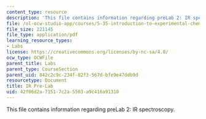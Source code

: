 ```yaml
---
content_type: resource
description: 'This file contains information regarding preLab 2: IR spectroscopy.'
file: /ol-ocw-studio-app/courses/5-35-introduction-to-experimental-chemistry-fall-2012/42f06d2a71517c2a5503a9c416a91310_MIT5_35F12_IR-Prelab2.pdf
file_size: 221145
file_type: application/pdf
learning_resource_types:
- Labs
license: https://creativecommons.org/licenses/by-nc-sa/4.0/
ocw_type: OCWFile
parent_title: Labs
parent_type: CourseSection
parent_uid: 842c2c9c-234f-82f3-567d-bfe9e47ddb9d
resourcetype: Document
title: IR Pre-Lab
uid: 42f06d2a-7151-7c2a-5503-a9c416a91310
---
```

This file contains information regarding preLab 2: IR spectroscopy.